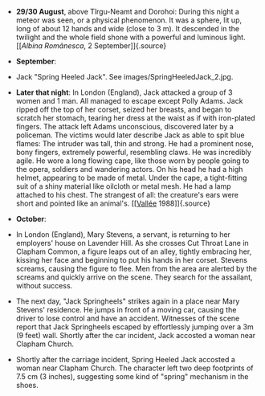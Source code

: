 ﻿-   **29/30 August**, above Tîrgu-Neamt and Dorohoi: During this night a meteor was seen, or a physical phenomenon. It was a sphere, lit up, long of about 12 hands and wide (close to 3 m). It descended in the twilight and the whole field shone with a powerful and luminous light. [\[*Albina Românesca*, 2 September\]]{.source}

- **September**:

- Jack "Spring Heeled Jack". See images/SpringHeeledJack_2.jpg.

-   **Later that night**: In London (England), Jack attacked a group of 3 women and 1 man. All managed to escape except Polly Adams. Jack ripped off the top of her corset, seized her breasts, and began to scratch her stomach, tearing her dress at the waist as if with iron-plated fingers. The attack left Adams unconscious, discovered later by a policeman. The victims would later describe Jack as able to spit blue flames: The intruder was tall, thin and strong. He had a prominent nose, bony fingers, extremely powerful, resembling claws. He was incredibly agile. He wore a long flowing cape, like those worn by people going to the opera, soldiers and wandering actors. On his head he had a high helmet, appearing to be made of metal. Under the cape, a tight-fitting suit of a shiny material like oilcloth or metal mesh. He had a lamp attached to his chest. The strangest of all: the creature's ears were short and pointed like an animal's. [[[Vallée](ValleeJacques.html) 1988]]{.source}

- **October**:

- In London (England), Mary Stevens, a servant, is returning to her employers' house on Lavender Hill. As she crosses Cut Throat Lane in Clapham Common, a figure leaps out of an alley, tightly embracing her, kissing her face and beginning to put his hands in her corset. Stevens screams, causing the figure to flee. Men from the area are alerted by the screams and quickly arrive on the scene. They search for the assailant, without success.

- The next day, "Jack Springheels" strikes again in a place near Mary Stevens' residence. He jumps in front of a moving car, causing the driver to lose control and have an accident. Witnesses of the scene report that Jack Springheels escaped by effortlessly jumping over a 3m (9 feet) wall. Shortly after the car incident, Jack accosted a woman near Clapham Church.

-   Shortly after the carriage incident, Spring Heeled Jack accosted a woman near Clapham Church. The character left two deep footprints of 7.5 cm (3 inches), suggesting some kind of "spring" mechanism in the shoes.
